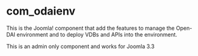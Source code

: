 com_odaienv
===========
This is the Joomla! component that add the features to manage the Open-DAI environment and to deploy VDBs and APIs into the environment.

This is an admin only component and works for Joomla 3.3